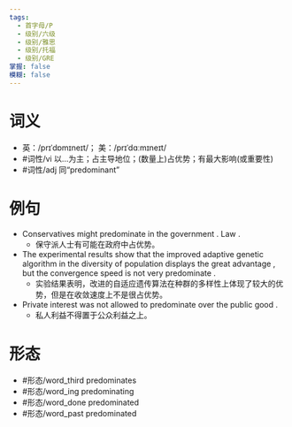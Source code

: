 ```yaml
---
tags:
  - 首字母/P
  - 级别/六级
  - 级别/雅思
  - 级别/托福
  - 级别/GRE
掌握: false
模糊: false
---
```

# 词义
- 英：/prɪˈdɒmɪneɪt/； 美：/prɪˈdɑːmɪneɪt/
- #词性/vi  以…为主；占主导地位；(数量上)占优势；有最大影响(或重要性)
- #词性/adj  同“predominant”
# 例句
- Conservatives might predominate in the government . Law .
	- 保守派人士有可能在政府中占优势。
- The experimental results show that the improved adaptive genetic algorithm in the diversity of population displays the great advantage , but the convergence speed is not very predominate .
	- 实验结果表明，改进的自适应遗传算法在种群的多样性上体现了较大的优势，但是在收敛速度上不是很占优势。
- Private interest was not allowed to predominate over the public good .
	- 私人利益不得置于公众利益之上。
# 形态
- #形态/word_third predominates
- #形态/word_ing predominating
- #形态/word_done predominated
- #形态/word_past predominated
